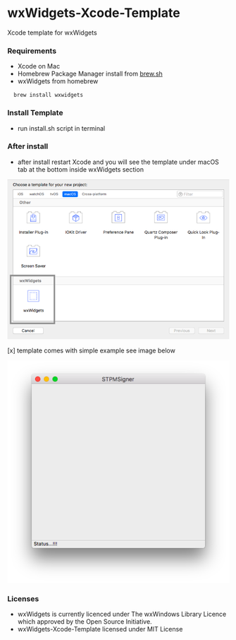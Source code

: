 # wxWidgets-Xcode-Template
Xcode template for wxWidgets

### Requirements

* Xcode on Mac
* Homebrew Package Manager install from [brew.sh](https://brew.sh)
* wxWidgets from homebrew 
```
  brew install wxwidgets

```

### Install Template

* run install.sh script in terminal

### After install

* after install restart Xcode and you will see the template under macOS tab at the bottom inside wxWidgets section

<p align="center">
    <img src="screenshot.png" alt="wxWidgets-Xcode-Template">
</p>

[x] template comes with simple example see image below
<p align="center">
    <img src="simple.png" alt="wxWidgets-Xcode-Template">
</p>



### Licenses

* wxWidgets is currently licenced under The wxWindows Library Licence which approved by the Open Source Initiative.
* wxWidgets-Xcode-Template licensed under MIT License
